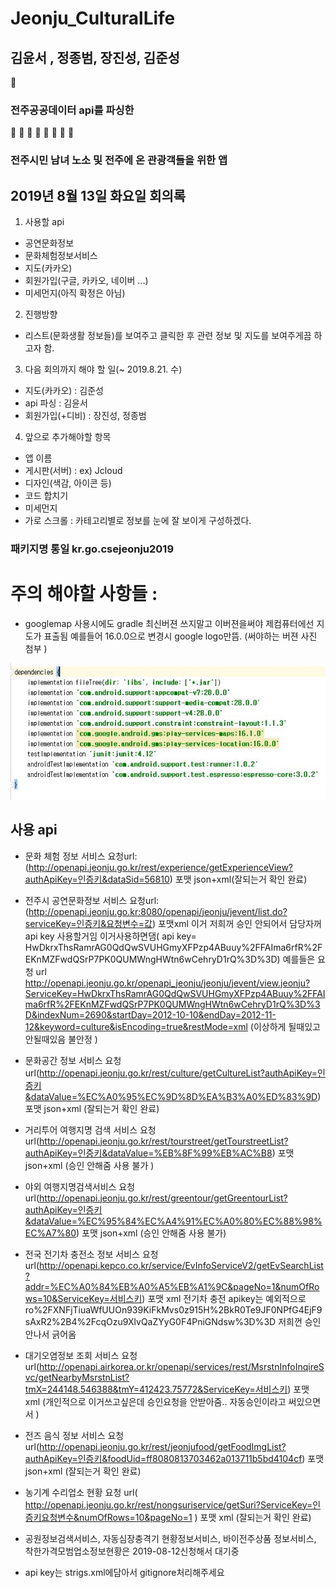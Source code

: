 

# Jeonju_CulturalLife
  
## 김윤서 , 정종범, 장진성, 김준성 
:book: 
### 전주공공데이터 api를 파싱한
👦 👧 👩 👨 👶 👵 👴 👱
### 전주시민 남녀 노소 및 전주에 온 관광객들을 위한 앱  


## 2019년 8월 13일 화요일 회의록

1. 사용할 api
- 공연문화정보
- 문화체험정보서비스
- 지도(카카오)
- 회원가입(구글, 카카오, 네이버 ...)
- 미세먼지(아직 확정은 아님)


2. 진행방향
- 리스트(문화생활 정보들)를 보여주고 클릭한 후 관련 정보 및 지도를 보여주게끔 하고자 함.


3. 다음 회의까지 해야 할 일(~ 2019.8.21. 수)
- 지도(카카오) : 김준성
- api 파싱 : 김윤서
- 회원가입(+디비) : 장진성, 정종범


4. 앞으로 추가해야할 항목
- 앱 이름
- 게시판(서버) : ex) Jcloud
- 디자인(색감, 아이콘 등)
- 코드 합치기
- 미세먼지
- 가로 스크롤 : 카테고리별로 정보를 눈에 잘 보이게 구성하겠다.

### 패키지명 통일 kr.go.csejeonju2019



# 주의 해야할 사항들 :
- googlemap 사용시에도 gradle 최신버젼 쓰지말고 이버젼을써야 제컴퓨터에선 지도가 표출됨 예를들어 16.0.0으로 변경시 google logo만뜸. (써야하는 버젼 사진 첨부 ) 

![gogglemap](./Etc/map.JPG)



## 사용 api
- 문화 체험 정보 서비스 요청url:(http://openapi.jeonju.go.kr/rest/experience/getExperienceView?authApiKey=인증키&dataSid=56810) 포맷 json+xml(잘되는거 확인 완료)
- 전주시 공연문화정보 서비스 요청url:(http://openapi.jeonju.go.kr:8080/openapi/jeonju/jevent/list.do?serviceKey=인증키&요청변수=값) 포맷xml 이거 저희꺼 승인 안되어서 담당자꺼 api key 사용할거임 이거사용하면댐( api key= HwDkrxThsRamrAG0QdQwSVUHGmyXFPzp4ABuuy%2FFAIma6rfR%2FEKnMZFwdQSrP7PK0QUMWngHWtn6wCehryD1rQ%3D%3D)
예를들은 요청 url http://openapi.jeonju.go.kr/openapi_jeonju/jeonju/jevent/view.jeonju?ServiceKey=HwDkrxThsRamrAG0QdQwSVUHGmyXFPzp4ABuuy%2FFAIma6rfR%2FEKnMZFwdQSrP7PK0QUMWngHWtn6wCehryD1rQ%3D%3D&indexNum=2690&startDay=2012-10-10&endDay=2012-11-12&keyword=culture&isEncoding=true&restMode=xml   (이상하게 될때있고 안될때있음 불안정 )


- 문화공간 정보 서비스 요청url(http://openapi.jeonju.go.kr/rest/culture/getCultureList?authApiKey=인증키&dataValue=%EC%A0%95%EC%9D%8D%EA%B3%A0%ED%83%9D) 포맷 json+xml (잘되는거 확인 완료)
- 거리투어 여행지명 검색 서비스 요청url(http://openapi.jeonju.go.kr/rest/tourstreet/getTourstreetList?authApiKey=인증키&dataValue=%EB%8F%99%EB%AC%B8) 포맷 json+xml (승인 안해줌 사용 불가 )
- 야외 여행지명검색서비스 요청url(http://openapi.jeonju.go.kr/rest/greentour/getGreentourList?authApiKey=인증키&dataValue=%EC%95%84%EC%A4%91%EC%A0%80%EC%88%98%EC%A7%80) 포맷 json+xml (승인 안해줌 사용 불가)
- 전국 전기차 충전소 정보 서비스 요청url(http://openapi.kepco.co.kr/service/EvInfoServiceV2/getEvSearchList?addr=%EC%A0%84%EB%A0%A5%EB%A1%9C&pageNo=1&numOfRows=10&ServiceKey=서비스키) 포맷 xml 전기차 충전 apikey는 예외적으로 ro%2FXNFjTiuaWfUUOn939KiFkMvs0z915H%2BkR0Te9JF0NPfG4EjF9sAxR2%2B4%2FcqOzu9XlvQaZYyG0F4PniGNdsw%3D%3D  저희껀 승인안나서 긁어옴 
- 대기오염정보 조회 서비스 요청url(http://openapi.airkorea.or.kr/openapi/services/rest/MsrstnInfoInqireSvc/getNearbyMsrstnList?tmX=244148.546388&tmY=412423.75772&ServiceKey=서비스키) 포맷 xml  (개인적으로 이거쓰고싶은데 승인요청을 안받아줌.. 자동승인이라고 써있으면서 )
- 전즈 음식 정보 서비스 요청 url(http://openapi.jeonju.go.kr/rest/jeonjufood/getFoodImgList?authApiKey=인증키&foodUid=ff8080813703462a013711b5bd4104cf) 포맷 json+xml  (잘되는거 확인 완료)
- 농기계 수리업소 현황 요청 url( http://openapi.jeonju.go.kr/rest/nongsuriservice/getSuri?ServiceKey=인증키요청변수&numOfRows=10&pageNo=1 ) 
포맷 xml (잘되는거 확인 완료)
- 공원정보검색서비스, 자동심장충격기 현황정보서비스, 바이전주상품 정보서비스, 착한가격모범업소정보현황은 2019-08-12신청해서 대기중
- api key는 strigs.xml에담아서 gitignore처리해주세요  
